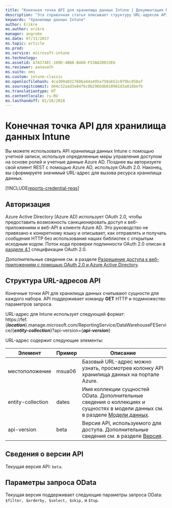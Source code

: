 ```yaml
---
title: "Конечная точка API для хранилища данных Intune | Документация Майкрософт"
description: "Эта справочная статья описывает структуру URL-адресов API."
keywords: "Хранилище данных Intune"
author: Erikre
ms.author: erikre
manager: angrobe
ms.date: 07/31/2017
ms.topic: article
ms.prod: 
ms.service: microsoft-intune
ms.technology: 
ms.assetid: A7A174EC-109D-4BB8-B460-F53AA2D033E6
ms.reviewer: aanavath
ms.suite: ems
ms.custom: intune-classic
ms.openlocfilehash: 4ca309a0317686a44a495a758ab52c079bc858af
ms.sourcegitcommit: d44c32aad3e84f6c0b296bdb010981d3a818befb
ms.translationtype: HT
ms.contentlocale: ru-RU
ms.lasthandoff: 01/16/2018
---
```

# <a name="intune-data-warehouse-api-endpoint"></a>Конечная точка API для хранилища данных Intune

Вы можете использовать API хранилища данных Intune с помощью учетной записи, используя определенные меры управления доступом на основе ролей и учетные данные Azure AD. Позднее вы авторизуете свой клиент REST с помощью Azure AD, используя OAuth 2.0. Наконец, вы сформируете значимый URL-адрес для вызова ресурса хранилища данных.

[!INCLUDE[reports-credential-reqs](./includes/reports-credential-reqs.md)]

## <a name="authorization"></a>Авторизация

Azure Active Directory (Azure AD) использует OAuth 2.0, чтобы предоставить возможность санкционировать доступ к веб-приложениям и веб-API в клиенте Azure AD. Это руководство не привязано к конкретному языку и описывает, как отправлять и получать сообщения HTTP без использования наших библиотек с открытым исходным кодом. Поток кода проверки подлинности OAuth 2.0 описан в [разделе 4.1](https://tools.ietf.org/html/rfc6749#section-4.1) спецификации OAuth 2.0.

Дополнительные сведения см. в разделе [Разрешение доступа к веб-приложениям с помощью OAuth 2.0 и Azure Active Directory](https://docs.microsoft.com/azure/active-directory/develop/active-directory-protocols-oauth-code).

## <a name="api-url-structure"></a>Структура URL-адресов API

Конечные точки API для хранилища данных считывают сущности для каждого набора. API поддерживает команду **GET** HTTP и подмножество параметров запроса.

URL-адрес для Intune использует следующий формат:  
https://fef.{***location***}.manage.microsoft.com/ReportingService/DataWarehouseFEService/{***entity-collection***}?api-version={***api-version***}

URL-адрес содержит следующие элементы:

| Элемент | Пример | Описание |
|-------------------|------------|--------------------------------------------------------------------------------------------------------------------|
| местоположение | msua06 | Базовый URL-адрес можно узнать, просмотрев колонку API хранилища данных на портале Azure. |
| entity-collection | dates | Имя коллекции сущностей OData. Дополнительные сведения о коллекциях и сущностях в модели данных см. в разделе [Модели данных](reports-ref-data-model.md). |
| api-version | beta | Версия API, используемого для доступа. Дополнительные сведения см. в разделе [Версия](#API-version-information). |


## <a name="api-version-information"></a>Сведения о версии API

Текущая версия API: `beta`. 

## <a name="odata-query-options"></a>Параметры запроса OData

Текущая версия поддерживает следующие параметры запроса OData: `$filter, $orderby, $select, $skip,` и `$top`.